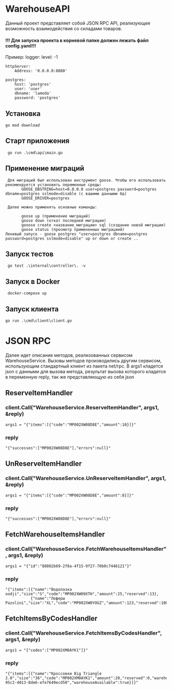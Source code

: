 # WarehouseAPI

Данный проект представляет собой JSON RPC API, реализующее возможность взаимодействия со складами товаров.
#### !!! Для запуска проекта в корневой папке должен лежать файл config.yaml!!!
Пример:
    logger:
        level: -1
    
    httpServer:
        Address: '0.0.0.0:8080'
    
    postgres:
        host: 'postgres'
        user: 'user'
        dbname: 'lamoda'
        password: 'postgres'
## Установка

    go mod download

## Старт приложения

     go run .\cmd\api\main.go    

## Применение миграций
     Для миграций был использован инструмент goose. Чтобы его использовать рекомендуется установить переменные среды:
           GOOSE_DBSTRING=host=0.0.0.0 user=postgres password=postgres dbname=postgres sslmode=disable (с вашими данными бд)
           GOOSE_DRIVER=postgres
           
     Далее можно применять основные команды:
    
           goose up (применение миграций)
           goose down (откат последней миграции)
           gooose create <название_миграции> sql (создание новой миграции)
           goose status (просмотр примененных миграциий)
    Ленивый запуск - goose postgres "user=postgres dbname=postgres password=postgres sslmode=disable" up or down or create ..

## Запуск тестов

     go test .\internal\controller\. -v

## Запуск в Docker

     docker-compose up

## Запуск клиента

    go run .\cmd\client\client.go

# JSON RPC

Далее идет описание методов, реализованных сервисом WarehouseService. Вызовы методов производились другим сервисом,
использующим стандартный клиент из пакета net/rpc. В args1 кладется json с данными для вызова метода, результат
вызова которого кладется в переменную reply, так же представляющую из себя json

## ReserveItemHandler

### client.Call("WarehouseService.ReserveItemHandler", args1, &reply)

    args1 = "{"items":[{"code":"MP002XW08D8E","amount":10}]}"

### reply

    "{"successes":["MP002XW08D8E"],"errors":null}"


## UnReserveItemHandler

### client.Call("WarehouseService.UnReserveItemHandler", args1, &reply)

    args1 = "{"items":[{"code":"MP002XW08D8E","amount":8}]}"

### reply

    "{"successes":["MP002XW08D8E"],"errors":null}"

## FetchWarehouseItemsHandler

### client.Call("WarehouseService.FetchWarehouseItemsHandler", args1, &reply)

    args1 = "{"id":"88802b69-2f8a-4f15-9f27-70b0c7446121"}"

### reply

    "{"items":[{"name":"Водолазка oodji","size":"S","code":"MP002XW09XTH","amount":25,"reserved":13},
               {"name":"Лоферы Pazolini","size":"XL","code":"MP002XW0YOGZ","amount":123,"reserved":100}"

## FetchItemsByCodesHandler

### client.Call("WarehouseService.FetchItemsByCodesHandler", args1, &reply)

    args1 = "{"codes":["MP002XM0AYK1"]}"

### reply
    "{"items":[{"name":"Кроссовки Big Triangle 2.0","size":"36","code":"MP002XM0AYK1","amount":20,"reserved":0,"warehouseId":"fb2ab07f-95c2-4013-8de6-efe7649ecd50","warehouseAvailable":true}]}"
    
